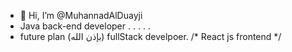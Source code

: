 - 👋 Hi, I’m @MuhannadAlDuayji
- Java back-end developer 
.
.
.
.
.
- future plan (بإذن الله) fullStack develpoer. /* React js frontend */

<!---
MuhannadAlDuayji/MuhannadAlDuayji is a ✨ special ✨ repository because its `README.md` (this file) appears on your GitHub profile.
You can click the Preview link to take a look at your changes.
--->
